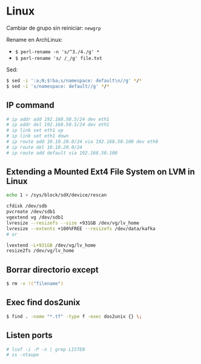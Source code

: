 # Linux

Cambiar de grupo sin reiniciar: `newgrp`

Rename en ArchLinux:
* `$ perl-rename -n 's/^3./4./g' *`
* `$ perl-rename 's/ /_/g' file.txt`

Sed:
```bash
$ sed -i ':a;N;$!ba;s/namespace: default\n//g' */*
$ sed -i 's/namespace: default//g' */*
```

## IP command

```bash
# ip addr add 192.168.50.5/24 dev eth1
# ip addr del 192.168.50.5/24 dev eth1
# ip link set eth1 up
# ip link set eth1 down
# ip route add 10.10.20.0/24 via 192.168.50.100 dev eth0
# ip route del 10.10.20.0/24
# ip route add default via 192.168.50.100
```

## Extending a Mounted Ext4 File System on LVM in Linux

```bash
echo 1 > /sys/block/sdX/device/rescan
```

```bash
cfdisk /dev/sdb
pvcreate /dev/sdb1
vgextend vg /dev/sdb1
lvresize --resizefs --size +931GB /dev/vg/lv_home
lvresize --extents +100%FREE --resizefs /dev/data/kafka
# or

lvextend -L+931GB /dev/vg/lv_home
resize2fs /dev/vg/lv_home
```

## Borrar directorio except
```bash
$ rm -v !("filename")
```

## Exec find dos2unix

```bash
$ find . -name "*.tf" -type f -exec dos2unix {} \;
```

## Listen ports

```bash
# lsof -i -P -n | grep LISTEN
# ss -ntaupe
```

